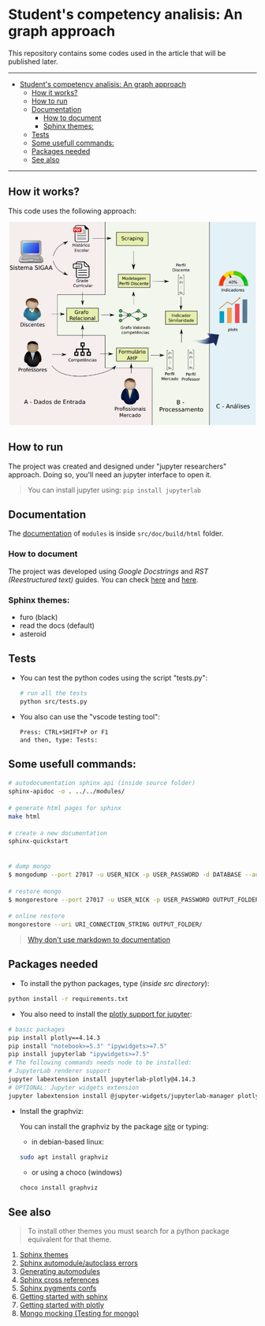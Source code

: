 # Student's competency analisis: An graph approach

This repository contains some codes used in the article that will be published later.

---

- [Student's competency analisis: An graph approach](#students-competency-analisis-an-graph-approach)
  - [How it works?](#how-it-works)
  - [How to run](#how-to-run)
  - [Documentation](#documentation)
    - [How to document](#how-to-document)
    - [Sphinx themes:](#sphinx-themes)
  - [Tests](#tests)
  - [Some usefull commands:](#some-usefull-commands)
  - [Packages needed](#packages-needed)
  - [See also](#see-also)

---

## How it works?

This code uses the following approach:

<p align="center">
  <img
    src="assets/project_workflow.png"
    width="500px"
    alt="Image #1"/>
</p>

## How to run

The project was created and designed under "jupyter researchers" approach. Doing so, you'll need an jupyter
interface to open it.

> You can install jupyter using:
> `pip install jupyterlab`

## Documentation

The [documentation](src/doc/build/html/index.html) of `modules` is inside `src/doc/build/html` folder.

### How to document

The project was developed using _Google Docstrings_ and _RST (Reestructured text)_ guides.
You can check [here](https://www.google.com/search?q=google+documentation+python&oq=google+pydocumention+&aqs=chrome.1.69i57j0i13l9.8494j0j4&sourceid=chrome&ie=UTF-8) and
[here](https://www.sphinx-doc.org/en/master/usage/restructuredtext/index.html).

### Sphinx themes:

- furo (black)
- read the docs (default)
- asteroid

## Tests

- You can test the python codes using the script "tests.py":

  ```bash
  # run all the tests
  python src/tests.py
  ```

- You also can use the "vscode testing tool":
  ```raw
  Press: CTRL+SHIFT+P or F1
  and then, type: Tests:
  ```

## Some usefull commands:

```bash
# autodocumentation sphinx api (inside source folder)
sphinx-apidoc -o . ../../modules/

# generate html pages for sphinx
make html

# create a new documentation
sphinx-quickstart


# dump mongo
$ mongodump --port 27017 -u USER_NICK -p USER_PASSWORD -d DATABASE --authenticationDatabase admin -o OUTPUT_FOLDER

# restore mongo
$ mongorestore --port 27017 -u USER_NICK -p USER_PASSWORD OUTPUT_FOLDER/

# online restore
mongorestore --uri URI_CONNECTION_STRING OUTPUT_FOLDER/
```

> [Why don't use markdown to documentation](https://www.ericholscher.com/blog/2016/mar/15/dont-use-markdown-for-technical-docs/)

## Packages needed

- To install the python packages, type (_inside src directory_):

```bash
python install -r requirements.txt
```

- You also need to install the [plotly support for jupyter][7]:

```bash
# basic packages
pip install plotly==4.14.3
pip install "notebook>=5.3" "ipywidgets>=7.5"
pip install jupyterlab "ipywidgets>=7.5"
# The following commands needs node to be installed:
# JupyterLab renderer support
jupyter labextension install jupyterlab-plotly@4.14.3
# OPTIONAL: Jupyter widgets extension
jupyter labextension install @jupyter-widgets/jupyterlab-manager plotlywidget@4.14.3
```

- Install the graphviz:

  You can install the graphviz by the package [site](https://graphviz.org/download/) or typing:

  - in debian-based linux:

  ```bash
  sudo apt install graphviz
  ```

  - or using a choco (windows)

  ```bash
  choco install graphviz
  ```

## See also

> To install other themes you must search for a python package equivalent for that theme.

1. [Sphinx themes][1]
2. [Sphinx automodule/autoclass errors][2]
3. [Generating automodules][3]
4. [Sphinx cross references][4]
5. [Sphinx pygments confs][5]
6. [Getting started with sphinx][6]
7. [Getting started with plotly][7]
8. [Mongo mocking (Testing for mongo)][8]

<!-- Links -->

[1]: https://sphinx-themes.org/
[2]: https://stackoverflow.com/questions/13516404/sphinx-error-unknown-directive-type-automodule-or-autoclass
[3]: https://www.youtube.com/watch?v=b4iFyrLQQh4&ab_channel=avcourt
[4]: https://stackoverflow.com/questions/34533346/incorrect-cross-reference-syntax-gives-confusing-undefined-label-warning
[5]: https://www.sphinx-doc.org/en/master/usage/configuration.html#confval-pygments_style
[6]: https://docs.readthedocs.io/en/stable/intro/getting-started-with-sphinx.html
[7]: https://plotly.com/python/getting-started/
[8]: https://github.com/mongomock/mongomock/blob/develop/tests/test__mongomock.py

